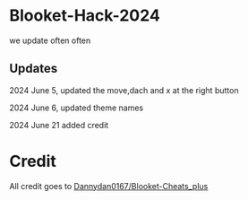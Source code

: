 # Blooket-Hack-2024
we update often often

## Updates
2024 June 5, updated the move,dach and x at the right button

2024 June 6, updated theme names

2024 June 21 added credit

# Credit
All credit goes to [Dannydan0167/Blooket-Cheats_plus](https://github.com/DannyDan0167/Blooket-Cheats-Plus)
